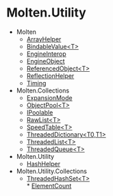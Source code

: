 ﻿# Molten.Utility  
* Molten  
    *  [ArrayHelper](/Molten.Utility/Molten/ArrayHelper.md)  
    *  [BindableValue&lt;T&gt;](/Molten.Utility/Molten/BindableValue&lt;T&gt;.md)  
    *  [EngineInterop](/Molten.Utility/Molten/EngineInterop.md)  
    *  [EngineObject](/Molten.Utility/Molten/EngineObject.md)  
    *  [ReferencedObject&lt;T&gt;](/Molten.Utility/Molten/ReferencedObject&lt;T&gt;.md)  
    *  [ReflectionHelper](/Molten.Utility/Molten/ReflectionHelper.md)  
    *  [Timing](/Molten.Utility/Molten/Timing.md)  
* Molten.Collections  
    *  [ExpansionMode](/Molten.Utility/Molten/Collections/ExpansionMode.md)  
    *  [ObjectPool&lt;T&gt;](/Molten.Utility/Molten/Collections/ObjectPool&lt;T&gt;.md)  
    *  [IPoolable](/Molten.Utility/Molten/Collections/IPoolable.md)  
    *  [RawList&lt;T&gt;](/Molten.Utility/Molten/Collections/RawList&lt;T&gt;.md)  
    *  [SpeedTable&lt;T&gt;](/Molten.Utility/Molten/Collections/SpeedTable&lt;T&gt;.md)  
    *  [ThreadedDictionary&lt;T0,T1&gt;](/Molten.Utility/Molten/Collections/ThreadedDictionary&lt;T0,T1&gt;.md)  
    *  [ThreadedList&lt;T&gt;](/Molten.Utility/Molten/Collections/ThreadedList&lt;T&gt;.md)  
    *  [ThreadedQueue&lt;T&gt;](/Molten.Utility/Molten/Collections/ThreadedQueue&lt;T&gt;.md)  
* Molten.Utility  
    *  [HashHelper](/Molten.Utility/Molten/Utility/HashHelper.md)  
* Molten.Utility.Collections  
    *  [ThreadedHashSet&lt;T&gt;](/Molten.Utility/Molten/Utility/Collections/ThreadedHashSet&lt;T&gt;.md)  
            *  [ElementCount](/Molten.Utility/Molten/Utility/Collections/ThreadedHashSet&lt;T&gt;/ElementCount.md)